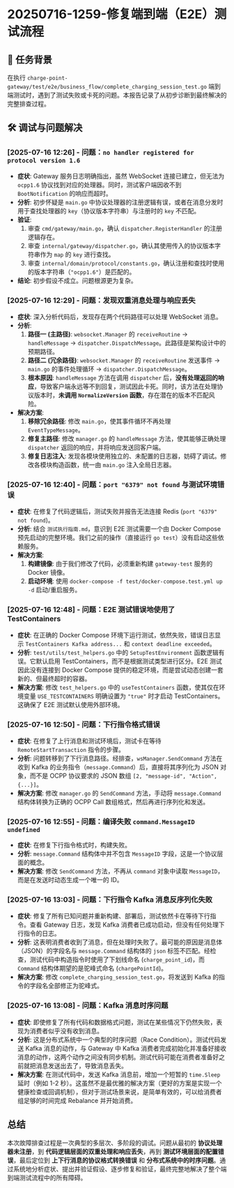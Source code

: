 # 20250716-1259-修复端到端（E2E）测试流程

## 📝 任务背景

在执行 `charge-point-gateway/test/e2e/business_flow/complete_charging_session_test.go` 端到端测试时，遇到了测试失败或卡死的问题。本报告记录了从初步诊断到最终解决的完整排查过程。

## 🛠️ 调试与问题解决

### [2025-07-16 12:26] - 问题：`no handler registered for protocol version 1.6`

*   **症状**: Gateway 服务日志明确指出，虽然 WebSocket 连接已建立，但无法为 `ocpp1.6` 协议找到对应的处理器。同时，测试客户端因收不到 `BootNotification` 的响应而超时。
*   **分析**: 初步怀疑是 `main.go` 中协议处理器的注册逻辑有误，或者在消息分发时用于查找处理器的 `key`（协议版本字符串）与注册时的 `key` 不匹配。
*   **验证**:
    1.  审查 `cmd/gateway/main.go`，确认 `dispatcher.RegisterHandler` 的注册逻辑存在。
    2.  审查 `internal/gateway/dispatcher.go`，确认其使用传入的协议版本字符串作为 `map` 的 `key` 进行查找。
    3.  审查 `internal/domain/protocol/constants.go`，确认注册和查找时使用的版本字符串（`"ocpp1.6"`）是匹配的。
*   **结论**: 初步假设不成立。问题根源更为复杂。

### [2025-07-16 12:29] - 问题：发现双重消息处理与响应丢失

*   **症状**: 深入分析代码后，发现存在两个代码路径可以处理 WebSocket 消息。
*   **分析**:
    1.  **路径一 (主路径)**: `websocket.Manager` 的 `receiveRoutine` -> `handleMessage` -> `dispatcher.DispatchMessage`。此路径是架构设计中的预期路径。
    2.  **路径二 (冗余路径)**: `websocket.Manager` 的 `receiveRoutine` 发送事件 -> `main.go` 的事件处理循环 -> `dispatcher.DispatchMessage`。
    3.  **根本原因**: `handleMessage` 方法在调用 `dispatcher` 后，**没有处理返回的响应**，导致客户端永远等不到回复，测试因此卡死。同时，该方法在处理协议版本时，**未调用 `NormalizeVersion` 函数**，存在潜在的版本不匹配风险。
*   **解决方案**:
    1.  **移除冗余路径**: 修改 `main.go`，使其事件循环不再处理 `EventTypeMessage`。
    2.  **修复主路径**: 修改 `manager.go` 的 `handleMessage` 方法，使其能够正确处理 `dispatcher` 返回的响应，并将响应发送回客户端。
    3.  **修复日志注入**: 发现各模块使用独立的、未配置的日志器，妨碍了调试。修改各模块构造函数，统一由 `main.go` 注入全局日志器。

### [2025-07-16 12:40] - 问题：`port "6379" not found` 与测试环境错误

*   **症状**: 在修复了代码逻辑后，测试失败并报告无法连接 Redis (`port "6379" not found`)。
*   **分析**: 结合 `测试执行指南.md`，意识到 E2E 测试需要一个由 Docker Compose 预先启动的完整环境。我们之前的操作（直接运行 `go test`）没有启动这些依赖服务。
*   **解决方案**:
    1.  **构建镜像**: 由于我们修改了代码，必须重新构建 `gateway-test` 服务的 Docker 镜像。
    2.  **启动环境**: 使用 `docker-compose -f test/docker-compose.test.yml up -d` 启动/重启服务。

### [2025-07-16 12:48] - 问题：E2E 测试错误地使用了 TestContainers

*   **症状**: 在正确的 Docker Compose 环境下运行测试，依然失败，错误日志显示 `TestContainers Kafka address...` 和 `context deadline exceeded`。
*   **分析**: `test/utils/test_helpers.go` 中的 `SetupTestEnvironment` 函数逻辑有误。它默认启用 TestContainers，而不是根据测试类型进行区分。E2E 测试因此没有连接到 Docker Compose 提供的稳定环境，而是尝试动态创建一套新的、但最终超时的容器。
*   **解决方案**: 修改 `test_helpers.go` 中的 `useTestContainers` 函数，使其仅在环境变量 `USE_TESTCONTAINERS` 明确设置为 `"true"` 时才启动 TestContainers。这确保了 E2E 测试默认使用外部环境。

### [2025-07-16 12:50] - 问题：下行指令格式错误

*   **症状**: 在修复了上行消息和测试环境后，测试卡在等待 `RemoteStartTransaction` 指令的步骤。
*   **分析**: 问题转移到了下行消息路径。经排查，`wsManager.SendCommand` 方法在收到 Kafka 的业务指令（`message.Command`）后，直接将其序列化为 JSON 对象，而不是 OCPP 协议要求的 JSON 数组 `[2, "message-id", "Action", {...}]`。
*   **解决方案**: 修改 `manager.go` 的 `SendCommand` 方法，手动将 `message.Command` 结构体转换为正确的 OCPP Call 数组格式，然后再进行序列化和发送。

### [2025-07-16 12:55] - 问题：编译失败 `command.MessageID undefined`

*   **症状**: 在修复下行指令格式时，构建失败。
*   **分析**: `message.Command` 结构体中并不包含 `MessageID` 字段，这是一个协议层面的概念。
*   **解决方案**: 修改 `SendCommand` 方法，不再从 `command` 对象中读取 `MessageID`，而是在发送时动态生成一个唯一的 ID。

### [2025-07-16 13:03] - 问题：下行指令 Kafka 消息反序列化失败

*   **症状**: 修复了所有已知问题并重新构建、部署后，测试依然卡在等待下行指令。查看 Gateway 日志，发现 Kafka 消费者已成功启动，但没有任何处理下行指令的日志。
*   **分析**: 这表明消费者收到了消息，但在处理时失败了。最可能的原因是消息体（JSON）的字段名与 `message.Command` 结构体的 `json` 标签不匹配。经检查，测试代码中构造指令时使用了下划线命名 (`charge_point_id`)，而 `Command` 结构体期望的是驼峰式命名 (`chargePointId`)。
*   **解决方案**: 修改 `complete_charging_session_test.go`，将发送到 Kafka 的指令的字段名全部修正为驼峰式。

### [2025-07-16 13:08] - 问题：Kafka 消息时序问题

*   **症状**: 即使修复了所有代码和数据格式问题，测试在某些情况下仍然失败，表现为消费者似乎没有收到消息。
*   **分析**: 这是分布式系统中一个典型的时序问题（Race Condition）。测试代码发送 Kafka 消息的动作，与 Gateway 中 Kafka 消费者完成初始化并准备好接收消息的动作，这两个动作之间没有同步机制。测试代码可能在消费者准备好之前就把消息发送出去了，导致消息丢失。
*   **解决方案**: 在测试代码中，发送 Kafka 消息前，增加一个短暂的 `time.Sleep` 延时（例如 1-2 秒）。这虽然不是最优雅的解决方案（更好的方案是实现一个健康检查或回调机制），但对于测试场景来说，是简单有效的，可以给消费者组足够的时间完成 Rebalance 并开始消费。

## 总结

本次故障排查过程是一次典型的多层次、多阶段的调试。问题从最初的 **协议处理器未注册**，到 **代码逻辑层面的双重处理和响应丢失**，再到 **测试环境层面的配置错误**，最后定位到 **上下行消息的协议格式转换错误** 和 **分布式系统中的时序问题**。通过系统地分析症状、提出并验证假设、逐步修复和验证，最终完整地解决了整个端到端测试流程中的所有障碍。